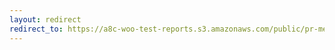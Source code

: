 ```yaml
---
layout: redirect
redirect_to: https://a8c-woo-test-reports.s3.amazonaws.com/public/pr-merge/43983/e2e/index.html
---
```

